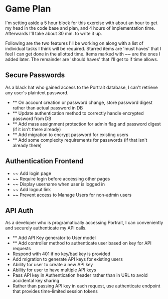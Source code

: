 # Game Plan

I'm setting aside a 5 hour block for this exercise with about an hour to get my head in the code base and plan, and 4 hours of implementation time. Afterwards
I'll take about 30 min. to write it up.

Following are the two features I'll be working on along with a list of individual tasks I think will be required.
Starred items are 'must haves' that I feel I can get done in the allotted time. Items marked with ~~ are the ones I added later.
The remainder are 'should haves' that I'll get to if time allows.

## Secure Passwords
As a black hat who gained access to the Portrait database, I can't retrieve any user's plaintext password.

- ** On account creation or password change, store password digest rather than actual password in DB
- ** Update authentication method to correctly handle encrypted password from DB
- ** Add mass assignment protection for admin flag and password digest (if it isn't there already)
- ** Add migration to encrypt password for existing users
- ** Add some complexity requirements for passwords (if that isn't already there)

## Authentication Frontend
- ~~ Add login page
- ~~ Require login before accessing other pages
- ~~ Display username when user is logged in
- ~~ Add logout link
- ~~ Prevent access to Manage Users for non-admin users

## API Auth
As a developer who is programatically accessing Portrait, I can conveniently and securely authenticate my API calls.

- ** Add API Key generator to User model
- ** Add controller method to authenticate user based on key for API requests
- Respond with 401 if no key/bad key is provided
- Add migration to generate API keys for existing users
- Ability for user to create a new API key
- Ability for user to have multiple API keys
- Pass API key in Authentication header rather than in URL to avoid accidental key sharing
- Rather than passing API key in each request, use authenticate endpoint that provides time-limited session tokens
